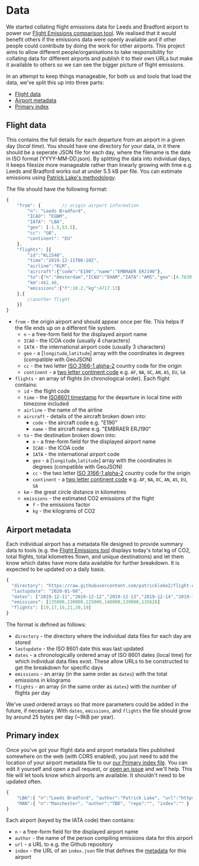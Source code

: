 # Data

We started collating flight emissions data for Leeds and Bradford airport to power our [Flight Emissions comparison tool](https://patricklake2.github.io/flight-emissions/). We realised that it would benefit others if the emissions data were openly available and if other people could contribute by doing the work for other airports. This project aims to allow different people/organisations to take responsibility for collating data for different airports and publish it to their own URLs but make it available to others so we can see the bigger picture of flight emissions.

In an attempt to keep things manageable, for both us and tools that load the data, we've split this up into three parts:

* [Flight data](#flight-data)
* [Airport metadata](#airport-metadata)
* [Primary index](#primary-index)

## Flight data

This contains the full details for each departure from an airport in a given day (*local time*). You should have one directory for your data, in it there should be a seperate JSON file for each day, where the filename is the date in ISO format (YYYY-MM-DD.json). By splitting the data into individual days, it keeps filesize more manageable rather than linearly growing with time e.g. Leeds and Bradford works out at under 5.5 kB per file. You can estimate emissions using [Patrick Lake's methodology](https://github.com/patricklake2/flight-emissions/tree/master/leeds-bradford#data).

The file should have the following format:

```javascript
{
	"from": {        // origin airport information
		"n": "Leeds Bradford",
		"ICAO": "EGNM",
		"IATA": "LBA",
		"geo": [-1.5,53.5],
		"cc": "GB",
		"continent": "EU"
	},
	"flights": [{
		"id":"KL1540",
		"time":"2019-12-11T06:10Z",
		"airline":"KLM",
		"aircraft":{"code":"E190","name":"EMBRAER ERJ190"},
		"to":{"n":"Amsterdam","ICAO":"EHAM","IATA":"AMS","geo":[4.7639,52.3086],"cc":"NL","continent":"EU" },
		"km":462.46,
		"emissions":{"f":10.2,"kg":4717.13}
	},{
		//another flight 
	}]
}
```

* `from` - the origin airport and should appear once per file. This helps if the file ends up on a different file system.
  * `n` - a free-form field for the displayed airport name
  * `ICAO` - the ICOA code (usually 4 characters)
  * `IATA` - the international airport code (usually 3 characters)
  * `geo` - a [`longitude`,`latitude`] array with the coordinates in degrees (compatible with GeoJSON)
  * `cc` - the two letter [ISO 3166-1 alpha-2](https://en.wikipedia.org/wiki/ISO_3166-1_alpha-2) country code for the origin
  * `continent` - a [two letter continent code](https://datahub.io/core/continent-codes) e.g. `AF`, `NA`, `OC`, `AN`, `AS`, `EU`, `SA`
* `flights` - an array of flights (in chronological order). Each flight contains:
  * `id` - the flight code
  * `time` - the [ISO8601 timestamp](https://en.wikipedia.org/wiki/ISO_8601) for the departure in local time *with* timezone included
  * `airline` - the name of the airline
  * `aircraft` - details of the aircraft broken down into:
    * `code` - the aircraft code e.g. "E190"
    * `name` - the aircraft name e.g. "EMBRAER ERJ190"
  * `to` - the destination broken down into:
    * `n` - a free-form field for the displayed airport name
    * `ICAO` - the ICOA code
    * `IATA` - the international airport code
    * `geo` - a [`longitude`,`latitude`] array with the coordinates in degrees (compatible with GeoJSON)
    * `cc` - the two letter [ISO 3166-1 alpha-2](https://en.wikipedia.org/wiki/ISO_3166-1_alpha-2) country code for the origin
    * `continent` - a [two letter continent code](https://datahub.io/core/continent-codes) e.g. `AF`, `NA`, `OC`, `AN`, `AS`, `EU`, `SA`
  * `km` - the great circle distance in kilometres
  * `emissions` - the estimated CO2 emissions of the flight
    * `f` - the emissions factor
    * `kg` - the kilograms of CO2

## Airport metadata

Each individual airport has a metadata file designed to provide summary data to tools (e.g. the [Flight Emissions tool](https://patricklake2.github.io/flight-emissions/) displays today's total kg of CO2, total flights, total kilometres flown, and unique destinations) and let them know which dates have more data available for further breakdown. It is expected to be updated on a daily basis.

```javascript
{
  "directory": "https://raw.githubusercontent.com/patricklake2/flight-emissions/master/leeds-bradford/data/",
  "lastupdate": "2020-01-08",
  "dates": ["2019-12-11","2019-12-12","2019-12-13","2019-12-14","2019-12-20","2020-01-07"]
  "emissions": [135000,130000,125000,140000,139000,135628]
  "flights": [19,17,16,21,20,19]
}
```
The format is defined as follows:

* `directory` - the directory where the individual data files for each day are stored
* `lastupdate` - the ISO 8601 date this was last updated
* `dates` - a chronologically ordered array of ISO 8601 dates (local time) for which individual data files exist. These allow URLs to be constructed to get the breakdown for specific days
* `emissions` - an array (in the same order as `dates`) with the total emissions in kilograms
* `flights` - an array (in the same order as `dates`) with the number of flights per day

We've used ordered arrays so that more parameters could be added in the future, if necessary. With `dates`, `emissions`, and `flights` the file should grow by around 25 bytes per day (~9kB per year).

## Primary index

Once you've got your flight data and airport metadata files published somewhere on the web (with CORS enabled), you just need to add the location of your airport metadata file to our [our Primary index file](../index.json). You can edit it yourself and open a pull request, or [open an issue](https://github.com/odileeds/flight-data/issues/new) and we'll help. This file will let tools know which airports are available. It shouldn't need to be updated often.

```javascript
{
	"LBA":{ "n":"Leeds Bradford", "author":"Patrick Lake", "url":"https://github.com/patricklake2/flight-emissions/", "index":"https://raw.githubusercontent.com/patricklake2/flight-emissions/master/leeds-bradford/data/index.json" },
	"MAN":{ "n":"Manchester", "author":"TBD", "repo":"", "index":"" }
}
```

Each airport (keyed by the IATA code) then contains:

* `n` - a free-form field for the displayed airport name
* `author` - the name of the person compiling emissions data for this airport
* `url` - a URL to e.g. the Github repository
* `index` - the URL of an `index.json` file that defines the [metadata](#airport-metadata) for this airport
